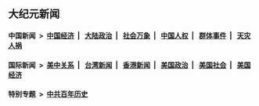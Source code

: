 ## 大纪元新闻

#### 中国新闻 &nbsp;>&nbsp; [中国经济](indexes/ncid283/README.md?04131245) &nbsp;| &nbsp; [大陆政治](indexes/ncid277/README.md?04131245) &nbsp;| &nbsp; [社会万象](indexes/ncid282/README.md?04131245) &nbsp;| &nbsp; [中国人权](indexes/ncid278/README.md?04131245) &nbsp;| &nbsp; [群体事件](indexes/ncid279/README.md?04131245) &nbsp;| &nbsp; [天灾人祸](indexes/ncid280/README.md?04131245)

#### 国际新闻 &nbsp;>&nbsp; [美中关系](indexes/nf1412576/README.md?04131245) &nbsp;| &nbsp; [台湾新闻](indexes/ncid1349361/README.md?04131245) &nbsp;| &nbsp; [香港新闻](indexes/ncid1349362/README.md?04131245) &nbsp;| &nbsp; [美国政治](indexes/ncid1078159/README.md?04131245) &nbsp;| &nbsp; [美国社会](indexes/ncid1078160/README.md?04131245) &nbsp;| &nbsp; [美国经济](indexes/ncid1078158/README.md?04131245)

#### 特别专题 &nbsp;>&nbsp; [中共百年历史](https://github.com/epoch-news/epoch-special/blob/master/README.md?04131245)  

